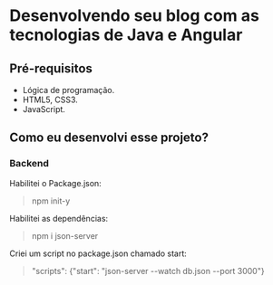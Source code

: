 # Desenvolvendo seu blog com as tecnologias de Java e Angular

## Pré-requisitos
- Lógica de programação.
- HTML5, CSS3.
- JavaScript.

## Como eu desenvolvi esse projeto?
### Backend
Habilitei o Package.json:
>npm init-y

Habilitei as dependências:
>npm i json-server 

Criei um script no package.json chamado start:
>"scripts": {"start": "json-server --watch db.json --port 3000"}
